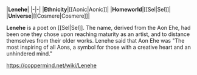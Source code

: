 |**Lenehe**|
|-|-|
|**Ethnicity**|[[Aonic\|Aonic]]|
|**Homeworld**|[[Sel\|Sel]]|
|**Universe**|[[Cosmere\|Cosmere]]|

**Lenehe** is a poet on [[Sel\|Sel]]. The name, derived from the Aon Ehe, had been one they chose upon reaching maturity as an artist, and to distance themselves from their older works.
Lenehe said that Aon Ehe was "The most inspiring of all Aons, a symbol for those with a creative heart and an unhindered mind."



https://coppermind.net/wiki/Lenehe
